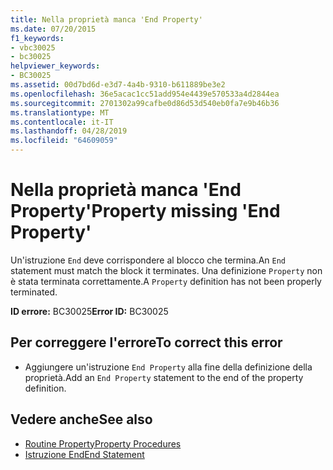 ```yaml
---
title: Nella proprietà manca 'End Property'
ms.date: 07/20/2015
f1_keywords:
- vbc30025
- bc30025
helpviewer_keywords:
- BC30025
ms.assetid: 00d7bd6d-e3d7-4a4b-9310-b611889be3e2
ms.openlocfilehash: 36e5acac1cc51add954e4439e570533a4d2844ea
ms.sourcegitcommit: 2701302a99cafbe0d86d53d540eb0fa7e9b46b36
ms.translationtype: MT
ms.contentlocale: it-IT
ms.lasthandoff: 04/28/2019
ms.locfileid: "64609059"
---
```

# <a name="property-missing-end-property"></a><span data-ttu-id="d2526-102">Nella proprietà manca 'End Property'</span><span class="sxs-lookup"><span data-stu-id="d2526-102">Property missing 'End Property'</span></span>
<span data-ttu-id="d2526-103">Un'istruzione `End` deve corrispondere al blocco che termina.</span><span class="sxs-lookup"><span data-stu-id="d2526-103">An `End` statement must match the block it terminates.</span></span> <span data-ttu-id="d2526-104">Una definizione `Property` non è stata terminata correttamente.</span><span class="sxs-lookup"><span data-stu-id="d2526-104">A `Property` definition has not been properly terminated.</span></span>  
  
 <span data-ttu-id="d2526-105">**ID errore:** BC30025</span><span class="sxs-lookup"><span data-stu-id="d2526-105">**Error ID:** BC30025</span></span>  
  
## <a name="to-correct-this-error"></a><span data-ttu-id="d2526-106">Per correggere l'errore</span><span class="sxs-lookup"><span data-stu-id="d2526-106">To correct this error</span></span>  
  
- <span data-ttu-id="d2526-107">Aggiungere un'istruzione `End Property` alla fine della definizione della proprietà.</span><span class="sxs-lookup"><span data-stu-id="d2526-107">Add an `End Property` statement to the end of the property definition.</span></span>  
  
## <a name="see-also"></a><span data-ttu-id="d2526-108">Vedere anche</span><span class="sxs-lookup"><span data-stu-id="d2526-108">See also</span></span>

- [<span data-ttu-id="d2526-109">Routine Property</span><span class="sxs-lookup"><span data-stu-id="d2526-109">Property Procedures</span></span>](../../visual-basic/programming-guide/language-features/procedures/property-procedures.md)
- [<span data-ttu-id="d2526-110">Istruzione End</span><span class="sxs-lookup"><span data-stu-id="d2526-110">End Statement</span></span>](../../visual-basic/language-reference/statements/end-statement.md)
